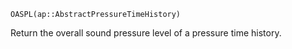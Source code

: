 ```
OASPL(ap::AbstractPressureTimeHistory)
```

Return the overall sound pressure level of a pressure time history.

